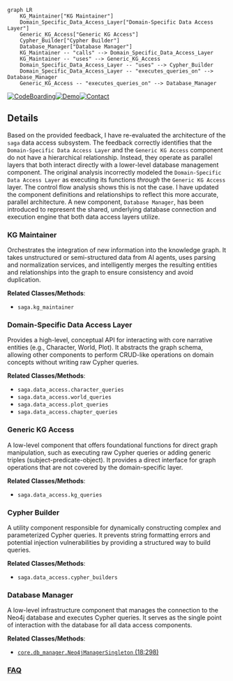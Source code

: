 ```mermaid
graph LR
    KG_Maintainer["KG Maintainer"]
    Domain_Specific_Data_Access_Layer["Domain-Specific Data Access Layer"]
    Generic_KG_Access["Generic KG Access"]
    Cypher_Builder["Cypher Builder"]
    Database_Manager["Database Manager"]
    KG_Maintainer -- "calls" --> Domain_Specific_Data_Access_Layer
    KG_Maintainer -- "uses" --> Generic_KG_Access
    Domain_Specific_Data_Access_Layer -- "uses" --> Cypher_Builder
    Domain_Specific_Data_Access_Layer -- "executes_queries_on" --> Database_Manager
    Generic_KG_Access -- "executes_queries_on" --> Database_Manager
```

[![CodeBoarding](https://img.shields.io/badge/Generated%20by-CodeBoarding-9cf?style=flat-square)](https://github.com/CodeBoarding/CodeBoarding)[![Demo](https://img.shields.io/badge/Try%20our-Demo-blue?style=flat-square)](https://www.codeboarding.org/demo)[![Contact](https://img.shields.io/badge/Contact%20us%20-%20contact@codeboarding.org-lightgrey?style=flat-square)](mailto:contact@codeboarding.org)

## Details

Based on the provided feedback, I have re-evaluated the architecture of the `saga` data access subsystem. The feedback correctly identifies that the `Domain-Specific Data Access Layer` and the `Generic KG Access` component do not have a hierarchical relationship. Instead, they operate as parallel layers that both interact directly with a lower-level database management component. The original analysis incorrectly modeled the `Domain-Specific Data Access Layer` as executing its functions *through* the `Generic KG Access` layer. The control flow analysis shows this is not the case. I have updated the component definitions and relationships to reflect this more accurate, parallel architecture. A new component, `Database Manager`, has been introduced to represent the shared, underlying database connection and execution engine that both data access layers utilize.

### KG Maintainer
Orchestrates the integration of new information into the knowledge graph. It takes unstructured or semi-structured data from AI agents, uses parsing and normalization services, and intelligently merges the resulting entities and relationships into the graph to ensure consistency and avoid duplication.


**Related Classes/Methods**:

- `saga.kg_maintainer`


### Domain-Specific Data Access Layer
Provides a high-level, conceptual API for interacting with core narrative entities (e.g., Character, World, Plot). It abstracts the graph schema, allowing other components to perform CRUD-like operations on domain concepts without writing raw Cypher queries.


**Related Classes/Methods**:

- `saga.data_access.character_queries`
- `saga.data_access.world_queries`
- `saga.data_access.plot_queries`
- `saga.data_access.chapter_queries`


### Generic KG Access
A low-level component that offers foundational functions for direct graph manipulation, such as executing raw Cypher queries or adding generic triples (subject-predicate-object). It provides a direct interface for graph operations that are not covered by the domain-specific layer.


**Related Classes/Methods**:

- `saga.data_access.kg_queries`


### Cypher Builder
A utility component responsible for dynamically constructing complex and parameterized Cypher queries. It prevents string formatting errors and potential injection vulnerabilities by providing a structured way to build queries.


**Related Classes/Methods**:

- `saga.data_access.cypher_builders`


### Database Manager
A low-level infrastructure component that manages the connection to the Neo4j database and executes Cypher queries. It serves as the single point of interaction with the database for all data access components.


**Related Classes/Methods**:

- <a href="https://github.com/Lanerra/saga/blob/master/core/db_manager.py#L18-L298" target="_blank" rel="noopener noreferrer">`core.db_manager.Neo4jManagerSingleton` (18:298)</a>




### [FAQ](https://github.com/CodeBoarding/GeneratedOnBoardings/tree/main?tab=readme-ov-file#faq)